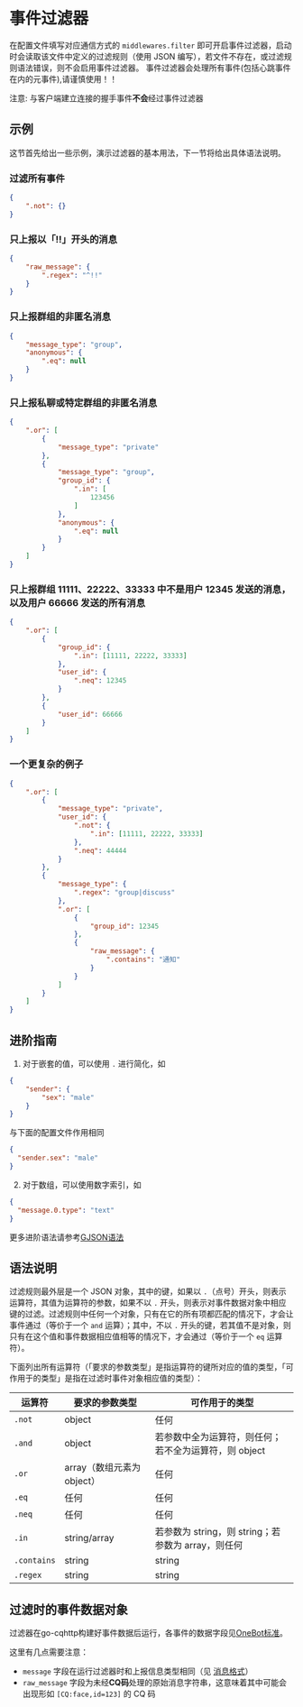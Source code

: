 # 事件过滤器

在配置文件填写对应通信方式的 `middlewares.filter` 即可开启事件过滤器，启动时会读取该文件中定义的过滤规则（使用 JSON 编写），若文件不存在，或过滤规则语法错误，则不会启用事件过滤器。
事件过滤器会处理所有事件(包括心跳事件在内的元事件),请谨慎使用！！

注意: 与客户端建立连接的握手事件**不会**经过事件过滤器

## 示例

这节首先给出一些示例，演示过滤器的基本用法，下一节将给出具体语法说明。

### 过滤所有事件

```json
{
    ".not": {}
}
```

### 只上报以「!!」开头的消息

```json
{
    "raw_message": {
        ".regex": "^!!"
    }
}
```

### 只上报群组的非匿名消息

```json
{
    "message_type": "group",
    "anonymous": {
        ".eq": null
    }
}
```

### 只上报私聊或特定群组的非匿名消息

```json
{
    ".or": [
        {
            "message_type": "private"
        },
        {
            "message_type": "group",
            "group_id": {
                ".in": [
                    123456
                ]
            },
            "anonymous": {
                ".eq": null
            }
        }
    ]
}
```

### 只上报群组 11111、22222、33333 中不是用户 12345 发送的消息，以及用户 66666 发送的所有消息

```json
{
    ".or": [
        {
            "group_id": {
                ".in": [11111, 22222, 33333]
            },
            "user_id": {
                ".neq": 12345
            }
        },
        {
            "user_id": 66666
        }
    ]
}
```

### 一个更复杂的例子

```json
{
    ".or": [
        {
            "message_type": "private",
            "user_id": {
                ".not": {
                    ".in": [11111, 22222, 33333]
                },
                ".neq": 44444
            }
        },
        {
            "message_type": {
                ".regex": "group|discuss"
            },
            ".or": [
                {
                    "group_id": 12345
                },
                {
                    "raw_message": {
                        ".contains": "通知"
                    }
                }
            ]
        }
    ]
}
```

## 进阶指南

1. 对于嵌套的值，可以使用 `.` 进行简化，如

```json
{
    "sender": {
        "sex": "male"
    }
}
```

与下面的配置文件作用相同

```json
{
  "sender.sex": "male"
}
```

2. 对于数组，可以使用数字索引，如
```json
{
  "message.0.type": "text"
}
```

更多进阶语法请参考[GJSON语法](https://github.com/tidwall/gjson/blob/master/SYNTAX.md)

## 语法说明

过滤规则最外层是一个 JSON 对象，其中的键，如果以 `.`（点号）开头，则表示运算符，其值为运算符的参数，如果不以 `.` 开头，则表示对事件数据对象中相应键的过滤。过滤规则中任何一个对象，只有在它的所有项都匹配的情况下，才会让事件通过（等价于一个 `and` 运算）；其中，不以 `.` 开头的键，若其值不是对象，则只有在这个值和事件数据相应值相等的情况下，才会通过（等价于一个 `eq` 运算符）。

下面列出所有运算符（「要求的参数类型」是指运算符的键所对应的值的类型，「可作用于的类型」是指在过滤时事件对象相应值的类型）：

| 运算符      | 要求的参数类型             | 可作用于的类型                                        |
| ----------- | -------------------------- | ----------------------------------------------------- |
| `.not`      | object                     | 任何                                                  |
| `.and`      | object                     | 若参数中全为运算符，则任何；若不全为运算符，则 object |
| `.or`       | array（数组元素为 object） | 任何                                                  |
| `.eq`       | 任何                       | 任何                                                  |
| `.neq`      | 任何                       | 任何                                                  |
| `.in`       | string/array               | 若参数为 string，则 string；若参数为 array，则任何    |
| `.contains` | string                     | string                                                |
| `.regex`    | string                     | string                                                |


## 过滤时的事件数据对象

过滤器在go-cqhttp构建好事件数据后运行，各事件的数据字段见[OneBot标准]( https://github.com/howmanybots/onebot/blob/master/v11/specs/event/README.md )。

这里有几点需要注意：

- `message` 字段在运行过滤器时和上报信息类型相同（见 [消息格式]( https://github.com/howmanybots/onebot/blob/master/v11/specs/message/array.md )）
- `raw_message` 字段为未经**CQ码**处理的原始消息字符串，这意味着其中可能会出现形如 `[CQ:face,id=123]` 的 CQ 码
